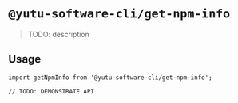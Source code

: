 # `@yutu-software-cli/get-npm-info`

> TODO: description

## Usage

```
import getNpmInfo from '@yutu-software-cli/get-npm-info';

// TODO: DEMONSTRATE API
```
